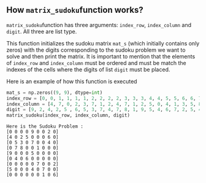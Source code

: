 ## How `matrix_sudoku`function works?

`matrix_sudoku`function has three arguments: `index_row`, `index_column` and `digit`. All three are list type. 

This function initializes the sudoku matrix `mat_s` (which initially contains only zeros) with the digits corresponding to the sudoku problem we want to solve and then print the matrix. It is important to mention that the elements of `index_row` and `index_column` must be ordered and must be match the indexes of the cells where the digits of list `digit` must be placed.

Here is an example of how this function is executed

```python
mat_s = np.zeros((9, 9), dtype=int)
index_row = [0, 0, 1, 1, 1, 1, 2, 2, 2, 2, 3, 3, 3, 4, 4, 5, 5, 6, 6, 7, 7, 7, 8, 8]
index_column = [4, 7, 0, 2, 3, 7, 1, 2, 4, 7, 1, 2, 5, 0, 4, 1, 3, 5, 8, 0, 4, 6, 6, 8]
digit = [9, 2, 4, 2, 5 , 6, 5, 3, 7, 4, 7, 8, 1, 9, 5, 4, 6, 7, 2, 5, 4, 7, 1, 6]
matrix_sudoku(index_row, index_column, digit)
```
```
Here is the Sudoku Problem :
[0 0 0 0 9 0 0 2 0]
[4 0 2 5 0 0 0 6 0]
[0 5 3 0 7 0 0 4 0]
[0 7 8 0 0 1 0 0 0]
[9 0 0 0 5 0 0 0 0]
[0 4 0 6 0 0 0 0 0]
[0 0 0 0 0 7 0 0 2]
[5 0 0 0 4 0 7 0 0]
[0 0 0 0 0 0 1 0 6]
```
